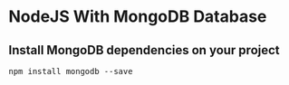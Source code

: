 <h1>NodeJS With MongoDB Database</h1>

<h2>Install MongoDB dependencies on your project</h2>
<pre>npm install mongodb --save</pre>